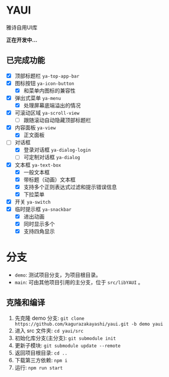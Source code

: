 # YAUI

雅诗自用UI库

**正在开发中...**

## 已完成功能

- [x] 顶部标题栏 `ya-top-app-bar`
- [x] 图标按钮   `ya-icon-button`
  - [x] 和菜单内图标的兼容性
- [x] 弹出式菜单 `ya-menu`
  - [x] 处理屏幕底端溢出的情况
- [x] 可滚动区域 `ya-scroll-view`
  - [ ] 跟随滚动自动隐藏顶部标题栏
- [x] 内容面板   `ya-view`
  - [x] 正文面板
- [ ] 对话框
  - [x] 登录对话框 `ya-dialog-login`
  - [ ] 可定制对话框 `ya-dialog`
- [x] 文本框 `ya-text-box`
  - [x] 一般文本框
  - [x] 带标题（动画）文本框
  - [x] 支持多个正则表达式过滤和提示错误信息
  - [x] 下拉菜单
- [x] 开关 `ya-switch`
- [x] 临时提示框 `ya-snackbar`
  - [x] 进出动画
  - [x] 同时显示多个
  - [x] 支持四角显示

# 分支

- `demo`: 测试项目分支，为项目根目录。
- `main`: 可由其他项目引用的主分支，位于 `src/libYAUI` 。

## 克隆和编译

1. 先克隆 demo 分支: `git clone https://github.com/kagurazakayashi/yaui.git -b demo yaui`
2. 进入 src 文件夹: `cd yaui/src`
3. 初始化库分支(主分支): `git submodule init`
4. 更新子模块: `git submodule update --remote`
5. 返回项目根目录: `cd ..`
6. 下载第三方依赖: `npm i`
7. 运行: `npm run start`
